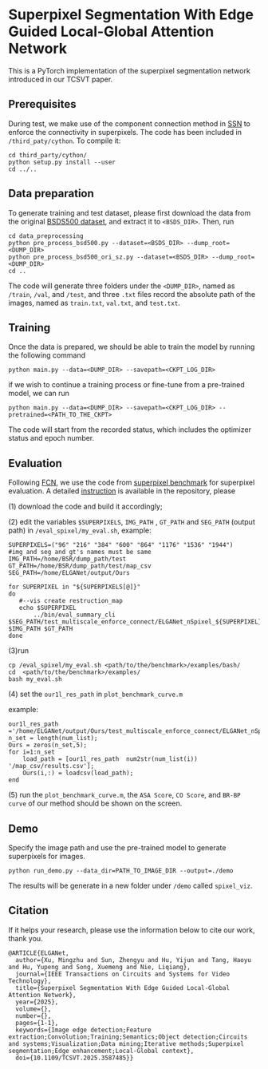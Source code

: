 # Superpixel Segmentation With Edge Guided Local-Global Attention Network

This is a PyTorch implementation of the superpixel segmentation network introduced in our TCSVT paper.



## Prerequisites

During test, we make use of the component connection method in [SSN](https://github.com/NVlabs/ssn_superpixels) to enforce the connectivity 
in superpixels. The code has been included in ```/third_paty/cython```. To compile it:

 ```
cd third_party/cython/
python setup.py install --user
cd ../..
 ```



## Data preparation 

To generate training and test dataset, please first download the data from the original [BSDS500 dataset](http://www.eecs.berkeley.edu/Research/Projects/CS/vision/grouping/BSR/BSR_full.tgz), 
and extract it to  ```<BSDS_DIR>```. Then, run 

```
cd data_preprocessing
python pre_process_bsd500.py --dataset=<BSDS_DIR> --dump_root=<DUMP_DIR>
python pre_process_bsd500_ori_sz.py --dataset=<BSDS_DIR> --dump_root=<DUMP_DIR>
cd ..
```

The code will generate three folders under the ```<DUMP_DIR>```, named as ```/train```, ```/val```, and ```/test```, and three ```.txt``` files 
record the absolute path of the images, named as ```train.txt```, ```val.txt```, and ```test.txt```.



## Training

Once the data is prepared, we should be able to train the model by running the following command

```
python main.py --data=<DUMP_DIR> --savepath=<CKPT_LOG_DIR>
```

if we wish to continue a training process or fine-tune from a pre-trained model, we can run 

```
python main.py --data=<DUMP_DIR> --savepath=<CKPT_LOG_DIR> --pretrained=<PATH_TO_THE_CKPT> 
```

The code will start from the recorded status, which includes the optimizer status and epoch number. 



## Evaluation

Following [FCN](https://github.com/fuy34/superpixel_fcn), we use the code from [superpixel benchmark](https://github.com/davidstutz/superpixel-benchmark) for superpixel evaluation. 
A detailed  [instruction](https://github.com/davidstutz/superpixel-benchmark/blob/master/docs/BUILDING.md) is available in the repository, please

(1) download the code and build it accordingly;

(2) edit the variables ```$SUPERPIXELS```, ```IMG_PATH``` , ```GT_PATH``` and ```SEG_PATH``` (output path) in ```/eval_spixel/my_eval.sh```,
example:

```
SUPERPIXELS=("96" "216" "384" "600" "864" "1176" "1536" "1944")  
#img and seg and gt's names must be same
IMG_PATH=/home/BSR/dump_path/test
GT_PATH=/home/BSR/dump_path/test/map_csv
SEG_PATH=/home/ELGANet/output/Ours

for SUPERPIXEL in "${SUPERPIXELS[@]}"
do
   #--vis create restruction_map
   echo $SUPERPIXEL
       ../bin/eval_summary_cli $SEG_PATH/test_multiscale_enforce_connect/ELGANet_nSpixel_${SUPERPIXEL}/map_csv  $IMG_PATH $GT_PATH  
done

```

(3)run 

```
cp /eval_spixel/my_eval.sh <path/to/the/benchmark>/examples/bash/
cd  <path/to/the/benchmark>/examples/
bash my_eval.sh
```

(4) set the ```our1l_res_path``` in ```plot_benchmark_curve.m```

example:

```
our1l_res_path ='/home/ELGANet/output/Ours/test_multiscale_enforce_connect/ELGANet_nSpixel_'
n_set = length(num_list);
Ours = zeros(n_set,5);
for i=1:n_set
    load_path = [our1l_res_path  num2str(num_list(i)) '/map_csv/results.csv']; 
    Ours(i,:) = loadcsv(load_path);
end
```

(5) run the ```plot_benchmark_curve.m```, the ```ASA Score```, ```CO Score```, and ```BR-BP curve```  of our method should be shown on the screen.



## Demo

Specify the image path and use the pre-trained model to generate superpixels for images. 

```
python run_demo.py --data_dir=PATH_TO_IMAGE_DIR --output=./demo 
```

The results will be generate in a new folder under ```/demo``` called ```spixel_viz```.



## Citation

If it helps your research, please use the information below to cite our work, thank you.

```
@ARTICLE{ELGANet,
  author={Xu, Mingzhu and Sun, Zhengyu and Hu, Yijun and Tang, Haoyu and Hu, Yupeng and Song, Xuemeng and Nie, Liqiang},
  journal={IEEE Transactions on Circuits and Systems for Video Technology}, 
  title={Superpixel Segmentation With Edge Guided Local-Global Attention Network}, 
  year={2025},
  volume={},
  number={},
  pages={1-1},
  keywords={Image edge detection;Feature extraction;Convolution;Training;Semantics;Object detection;Circuits and systems;Visualization;Data mining;Iterative methods;Superpixel segmentation;Edge enhancement;Local-Global context},
  doi={10.1109/TCSVT.2025.3587485}}

```

